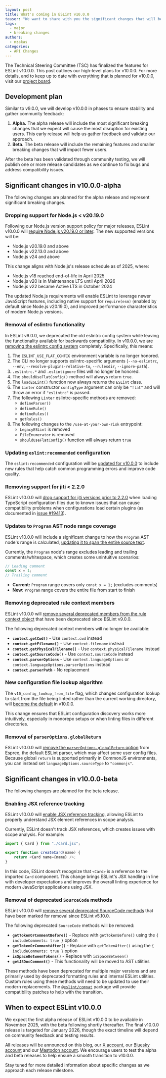 ```yaml
---
layout: post
title: What's coming in ESLint v10.0.0
teaser: "We want to share with you the significant changes that will be coming in v10.0.0 so you can better prepare for the changes and understand why the changes are necessary."
tags:
  - major
  - breaking changes
authors:
  - nzakas
categories:
  - API Changes
---
```


The Technical Steering Committee (TSC) has finalized the features for ESLint v10.0.0. This post outlines our high-level plans for v10.0.0. For more details, and to keep up to date with everything that is planned for v10.0.0, visit our [project board](https://github.com/orgs/eslint/projects/6).

## Development plan

Similar to v9.0.0, we will develop v10.0.0 in phases to ensure stability and gather community feedback:

1. **Alpha.** The alpha release will include the most significant breaking changes that we expect will cause the most disruption for existing users. This early release will help us gather feedback and validate our approach.
2. **Beta.** The beta release will include the remaining features and smaller breaking changes that will impact fewer users.

After the beta has been validated through community testing, we will publish one or more release candidates as we continue to fix bugs and address compatibility issues.

## Significant changes in v10.0.0-alpha

The following changes are planned for the alpha release and represent significant breaking changes.

### Dropping support for Node.js < v20.19.0

Following our Node.js version support policy for major releases, ESLint v10.0.0 will [require Node.js v20.19.0 or later](https://github.com/eslint/eslint/issues/19969). The new supported versions will be:

* Node.js v20.19.0 and above
* Node.js v22.13.0 and above
* Node.js v24 and above

This change aligns with Node.js's release schedule as of 2025, where:

* Node.js v18 reached end-of-life in April 2025
* Node.js v20 is in Maintenance LTS until April 2026
* Node.js v22 became Active LTS in October 2024

The updated Node.js requirements will enable ESLint to leverage newer JavaScript features, including native support for `require(esm)` (enabled by default since Node.js v20.19.0), and improved performance characteristics of modern Node.js versions.

### Removal of eslintrc functionality

In ESLint v9.0.0, we deprecated the old eslintrc config system while leaving the functionality available for backwards compatibility. In v10.0.0, we are [removing the eslintrc config system](https://eslint.org/blog/2023/10/flat-config-rollout-plans/#eslintrc-removed-in-eslint-v10.0.0) completely. Specifically, this means:

1. The `ESLINT_USE_FLAT_CONFIG` environment variable is no longer honored.
1. The CLI no longer supports eslintrc-specific arguments (`--no-eslintrc`, `--env`, `--resolve-plugins-relative-to`, `--rulesdir`, `--ignore-path`).
1. `.eslintrc.*` and `.eslintignore` files will no longer be honored.
1. The `shouldUseFlatConfig()` method will always return `true`.
1. The `loadESLint()` function now always returns the `ESLint` class.
1. The `Linter` constructor `configType` argument can only be `"flat"` and will throw an error if `"eslintrc"` is passed.
1. The following `Linter` eslintrc-specific methods are removed:
    * `defineParser()`
    * `defineRule()`
    * `defineRules()`
    * `getRules()`
1. The following changes to the `/use-at-your-own-risk` entrypoint:
    * `LegacyESLint` is removed
    * `FileEnumerator` is removed
    * `shouldUseFlatConfig()` function will always return `true`

### Updating `eslint:recommended` configuration

The `eslint:recommended` configuration will be [updated for v10.0.0](https://github.com/eslint/eslint/issues/19966) to include new rules that help catch common programming errors and improve code quality.

### Removing support for jiti < 2.2.0

ESLint v10.0.0 will [drop support for jiti versions prior to 2.2.0](https://github.com/eslint/eslint/issues/19765) when loading TypeScript configuration files due to known issues that can cause compatibility problems when configurations load certain plugins (as documented in [issue #19413](https://github.com/eslint/eslint/issues/19413)).

### Updates to `Program` AST node range coverage

ESLint v10.0.0 will include a significant change to how the `Program` AST node's range is calculated, [updating it to span the entire source text](https://github.com/eslint/js/issues/648).

Currently, the `Program` node's range excludes leading and trailing comments/whitespace, which creates some unintuitive scenarios:

```javascript
// Leading comment
const x = 1;
// Trailing comment
```

* **Current:** `Program` range covers only `const x = 1;` (excludes comments)
* **New:** `Program` range covers the entire file from start to finish

### Removing deprecated rule context members

ESLint v10.0.0 will [remove several deprecated members from the rule context object](https://github.com/eslint/eslint/pull/20086) that have been deprecated since ESLint v9.0.0.

The following deprecated context members will no longer be available:

* **`context.getCwd()`** - Use `context.cwd` instead
* **`context.getFilename()`** - Use `context.filename` instead
* **`context.getPhysicalFilename()`** - Use `context.physicalFilename` instead
* **`context.getSourceCode()`** - Use `context.sourceCode` instead
* **`context.parserOptions`** - Use `context.languageOptions` or `context.languageOptions.parserOptions` instead
* **`context.parserPath`** - No replacement


### New configuration file lookup algorithm

The `v10_config_lookup_from_file` flag, which changes configuration lookup to start from the file being linted rather than the current working directory, will [become the default](https://github.com/eslint/eslint/issues/19967) in v10.0.0.

This change ensures that ESLint configuration discovery works more intuitively, especially in monorepo setups or when linting files in different directories.

### Removal of `parserOptions.globalReturn`

ESLint v10.0.0 will [remove the `parserOptions.globalReturn` option](https://github.com/eslint/js/issues/525) from Espree, the default ESLint parser, which may affect some user config files. Because global `return` is supported primarily in CommonJS environments, you can instead set `languageOptions.sourceType` to `"commonjs"`.

## Significant changes in v10.0.0-beta

The following changes are planned for the beta release.

### Enabling JSX reference tracking

ESLint v10.0.0 will [enable JSX reference tracking](https://github.com/eslint/eslint/issues/19495), allowing ESLint to properly understand JSX element references in scope analysis.

Currently, ESLint doesn't track JSX references, which creates issues with scope analysis. For example:

```javascript
import { Card } from "./card.jsx";

export function createCard(name) {
    return <Card name={name} />;
}
```

In this code, ESLint doesn't recognize that `<Card>` is a reference to the imported `Card` component. This change brings ESLint's JSX handling in line with developer expectations and improves the overall linting experience for modern JavaScript applications using JSX.

### Removal of deprecated `SourceCode` methods

ESLint v10.0.0 will [remove several deprecated SourceCode methods](https://github.com/eslint/eslint/issues/20113) that have been marked for removal since ESLint v5.10.0.

The following deprecated `SourceCode` methods will be removed:

* **`getTokenOrCommentBefore()`** - Replace with `getTokenBefore()` using the `{ includeComments: true }` option
* **`getTokenOrCommentAfter()`** - Replace with `getTokenAfter()` using the `{ includeComments: true }` option
* **`isSpaceBetweenTokens()`** - Replace with `isSpaceBetween()`
* **`getJSDocComment()`** - This functionality will be moved to AST utilities

These methods have been deprecated for multiple major versions and are primarily used by deprecated formatting rules and internal ESLint utilities. Custom rules using these methods will need to be updated to use their modern replacements. The [`@eslint/compat`](https://npmjs.com/package/@eslint/compat) package will provide compatibility patches to help with the transition.

## When to expect ESLint v10.0.0

We expect the first alpha release of ESLint v10.0.0 to be available in November 2025, with the beta following shortly thereafter. The final v10.0.0 release is targeted for January 2026, though the exact timeline will depend on community feedback and testing results.

All releases will be announced on this blog, our [X account](https://twitter.com/geteslint), our [Bluesky account](https://bsky.app/profile/eslint.org) and our [Mastodon account](https://fosstodon.org/@eslint). We encourage users to test the alpha and beta releases to help ensure a smooth transition to v10.0.0.

Stay tuned for more detailed information about specific changes as we approach each release milestone.

